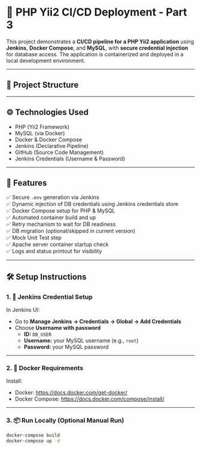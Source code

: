 # 🚀 PHP Yii2 CI/CD Deployment - Part 3

This project demonstrates a **CI/CD pipeline for a PHP Yii2 application** using **Jenkins**, **Docker Compose**, and **MySQL**, with **secure credential injection** for database access. The application is containerized and deployed in a local development environment.

---

## 📁 Project Structure



---

## ⚙️ Technologies Used

- PHP (Yii2 Framework)
- MySQL (via Docker)
- Docker & Docker Compose
- Jenkins (Declarative Pipeline)
- GitHub (Source Code Management)
- Jenkins Credentials (Username & Password)

---

## 📌 Features

✅ Secure `.env` generation via Jenkins  
✅ Dynamic injection of DB credentials using Jenkins credentials store  
✅ Docker Compose setup for PHP & MySQL  
✅ Automated container build and up  
✅ Retry mechanism to wait for DB readiness  
✅ DB migration (optional/skipped in current version)  
✅ Mock Unit Test step  
✅ Apache server container startup check  
✅ Logs and status printout for visibility  

---

## 🛠️ Setup Instructions

### 1. 🔐 Jenkins Credential Setup

In Jenkins UI:

- Go to **Manage Jenkins → Credentials → Global → Add Credentials**
- Choose **Username with password**
  - **ID:** `DB_USER`
  - **Username:** your MySQL username (e.g., `root`)
  - **Password:** your MySQL password

---

### 2. 🐳 Docker Requirements

Install:

- Docker: https://docs.docker.com/get-docker/
- Docker Compose: https://docs.docker.com/compose/install/

---

### 3. 📦 Run Locally (Optional Manual Run)

```bash
docker-compose build
docker-compose up -d
